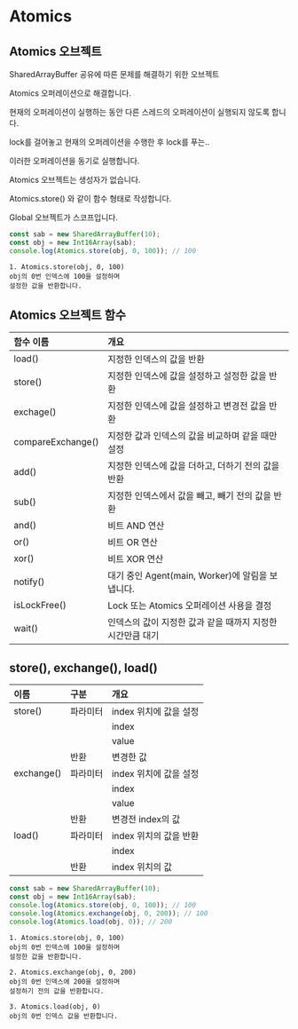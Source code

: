# Atomics

## Atomics 오브젝트

SharedArrayBuffer 공유에 따른 문제를 해결하기 위한 오브젝트

Atomics 오퍼레이션으로 해결합니다.

현재의 오퍼레이션이 실행하는 동안 다른 스레드의 오퍼레이션이 실행되지 않도록 합니다.

lock를 걸어놓고 현재의 오퍼레이션을 수행한 후 lock를 푸는..

이러한 오퍼레이션을 동기로 실행합니다.

Atomics 오브젝트는 생성자가 없습니다.

Atomics.store() 와 같이 함수 형태로 작성합니다.

Global 오브젝트가 스코프입니다.

```js
const sab = new SharedArrayBuffer(10);
const obj = new Int16Array(sab);
console.log(Atomics.store(obj, 0, 100)); // 100
```

    1. Atomics.store(obj, 0, 100)
    obj의 0번 인덱스에 100을 설정하며
    설정한 값을 반환합니다.

## Atomics 오브젝트 함수

| 함수 이름         | 개요                                                       |
| :---------------- | :--------------------------------------------------------- |
| load()            | 지정한 인덱스의 값을 반환                                  |
| store()           | 지정한 인덱스에 값을 설정하고 설정한 값을 반환             |
| exchage()         | 지정한 인덱스에 값을 설정하고 변경전 값을 반환             |
| compareExchange() | 지정한 값과 인덱스의 값을 비교하며 같을 때만 설정          |
| add()             | 지정한 인덱스에 값을 더하고, 더하기 전의 값을 반환         |
| sub()             | 지정한 인덱스에서 값을 빼고, 빼기 전의 값을 반환           |
| and()             | 비트 AND 연산                                              |
| or()              | 비트 OR 연산                                               |
| xor()             | 비트 XOR 연산                                              |
| notify()          | 대기 중인 Agent(main, Worker)에 알림을 보냅니다.           |
| isLockFree()      | Lock 또는 Atomics 오퍼레이션 사용을 결정                   |
| wait()            | 인덱스의 값이 지정한 값과 같을 때까지 지정한 시간만큼 대기 |

## store(), exchange(), load()

| 이름       | 구분     | 개요                   |
| :--------- | :------- | :--------------------- |
| store()    | 파라미터 | index 위치에 값을 설정 |
|            |          | index                  |
|            |          | value                  |
|            | 반환     | 변경한 값              |
| exchange() | 파라미터 | index 위치에 값을 설정 |
|            |          | index                  |
|            |          | value                  |
|            | 반환     | 변경전 index의 값      |
| load()     | 파라미터 | index 위치의 값을 반환 |
|            |          | index                  |
|            | 반환     | index 위치의 값        |

```js
const sab = new SharedArrayBuffer(10);
const obj = new Int16Array(sab);
console.log(Atomics.store(obj, 0, 100)); // 100
console.log(Atomics.exchange(obj, 0, 200)); // 100
console.log(Atomics.load(obj, 0)); // 200
```

    1. Atomics.store(obj, 0, 100)
    obj의 0번 인덱스에 100을 설정하며
    설정한 값을 반환합니다.

    2. Atomics.exchange(obj, 0, 200)
    obj의 0번 인덱스에 200을 설정하며
    설정하기 전의 값을 반환합니다.

    3. Atomics.load(obj, 0)
    obj의 0번 인덱스 값을 반환합니다.
